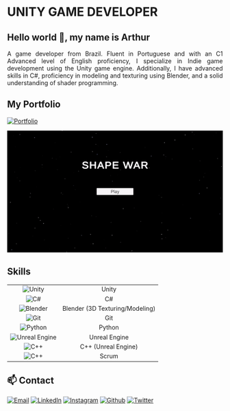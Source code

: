# UNITY GAME DEVELOPER

## Hello world 👋, my name is Arthur

<p align="justify">A game developer from Brazil. Fluent in Portuguese and with an C1 Advanced level of English proficiency, I specialize in Indie game development using the Unity game engine. Additionally, I have advanced skills in C#, proficiency in modeling and texturing using Blender, and a solid understanding of shader programming.</p>

## My Portfolio

[![Portfolio](https://img.shields.io/badge/Portfolio-%2300599C?style=for-the-badge&logoColor=white)](https://arthurjf.com.br/)

![Showcase Gif](showcase.gif)

## Skills

|                                                                                                                                 |                                 |
| :-----------------------------------------------------------------------------------------------------------------------------: | :-----------------------------: |
|            ![Unity](https://img.shields.io/badge/unity-%23000000.svg?style=for-the-badge&logo=unity&logoColor=white)            |              Unity              |
|             ![C#](https://img.shields.io/badge/c%23-%23239120.svg?style=for-the-badge&logo=c-sharp&logoColor=white)             |               C#                |
|         ![Blender](https://img.shields.io/badge/blender-%23F5792A.svg?style=for-the-badge&logo=blender&logoColor=white)         | Blender (3D Texturing/Modeling) |
|               ![Git](https://img.shields.io/badge/git-%23F05033.svg?style=for-the-badge&logo=git&logoColor=white)               |               Git               |
|             ![Python](https://img.shields.io/badge/python-3670A0?style=for-the-badge&logo=python&logoColor=ffdd54)              |             Python              |
| ![Unreal Engine](https://img.shields.io/badge/unrealengine-%23313131.svg?style=for-the-badge&logo=unrealengine&logoColor=white) |          Unreal Engine          |
|             ![C++](https://img.shields.io/badge/c++-%2300599C.svg?style=for-the-badge&logo=c%2B%2B&logoColor=white)             |       C++ (Unreal Engine)       |
|                  ![C++](https://img.shields.io/badge/Scrum-%2300599C.svg?style=for-the-badge&logoColor=white)                   |              Scrum              |

## 📫 Contact

[![Email](https://img.shields.io/badge/Email-%2300599C?style=for-the-badge&logo=gmail&logoColor=white)](mailto:arthurjose.dev@gmail.com)
[![LinkedIn](https://img.shields.io/badge/LinkedIn-%2300599C?style=for-the-badge&logo=linkedin&logoColor=white)](https://www.linkedin.com/in/arthur-jos%C3%A9-fernandes-048a26226/)
[![Instagram](https://img.shields.io/badge/Instagram-%2300599C?style=for-the-badge&logo=instagram&logoColor=white)](https://www.instagram.com/arthur_jfernandes/)
[![Github](https://img.shields.io/badge/Github-%2300599C?style=for-the-badge&logo=github&logoColor=white)](https://github.com/arthurjf/)
[![Twitter](https://img.shields.io/badge/Twitter-%2300599C?style=for-the-badge&logo=x&logoColor=white)](https://twitter.com/arthurjfern)